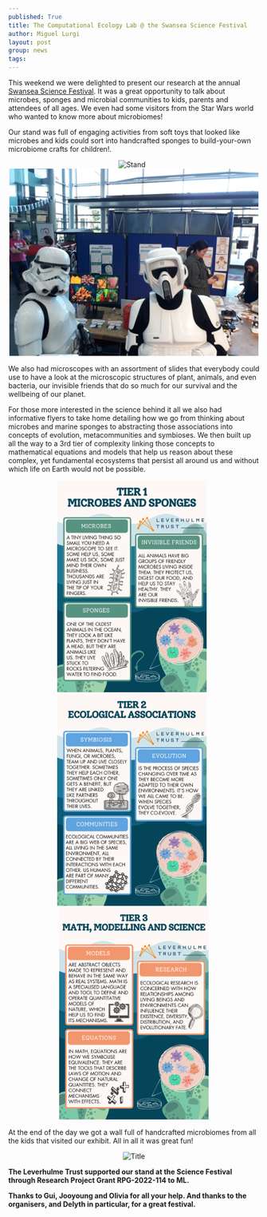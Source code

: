 ```yaml
---
published: True
title: The Computational Ecology Lab @ the Swansea Science Festival
author: Miguel Lurgi
layout: post
group: news
tags: 
---
```


This weekend we were delighted to present our research at the annual [Swansea Science Festival](https://www.swansea.ac.uk/swansea-science-festival/). It was a great opportunity to talk about microbes, sponges and microbial communities to kids, parents and attendees of all ages. We even had some visitors from the Star Wars world who wanted to know more about microbiomes!

Our stand was full of engaging activities from soft toys that looked like microbes and kids could sort into handcrafted sponges to build-your-own microbiome crafts for children!.

<p style="text-align:center;"><img src="/static/img/news/2025_Science-Festival-1.jpg" alt="Stand" class="img-fluid" width="500"> &nbsp; <img src="/static/img/news/2025_Science-Festival-2.jpg" alt="Stormtroopers" class="img-fluid" width="500"> </p>

We also had microscopes with an assortment of slides that everybody could use to have a look at the microscopic structures of plant, animals, and even bacteria, our invisible friends that do so much for our survival and the wellbeing of our planet.

For those more interested in the science behind it all we also had informative flyers to take home detailing how we go from thinking about microbes and marine sponges to abstracting those associations into concepts of evolution, metacommunities and symbioses. We then built up all the way to a 3rd tier of complexity linking those concepts to mathematical equations and models that help us reason about these complex, yet fundamental ecosystems that persist all around us and without which life on Earth would not be possible.

<p style="text-align:center;"><img src="/static/img/news/2025_Sci-Fest-Fly-1.png" alt="Tier 1" class="img-fluid" width="300"> &nbsp; <img src="/static/img/news/2025_Sci-Fest-Fly-2.png" alt="Tier 2" class="img-fluid" width="300"> &nbsp; <img src="/static/img/news/2025_Sci-Fest-Fly-3.png" alt="Tier 3" class="img-fluid" width="300"> </p>

At the end of the day we got a wall full of handcrafted microbiomes from all the kids that visited our exhibit. All in all it was great fun!

<p style="text-align:center;"><img src="/static/img/news/2025_Science-Festival-Wall.jpg" alt="Title" class="img-fluid" width="500"> </p>


**The Leverhulme Trust supported our stand at the Science Festival through Research Project Grant RPG-2022-114 to ML.**

**Thanks to Gui, Jooyoung and Olivia for all your help. And thanks to the organisers, and Delyth in particular, for a great festival.** 
